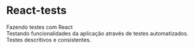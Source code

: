 # React-tests<br>
Fazendo testes com React<br>
Testando funcionalidades da aplicação através de testes automatizados.<br>
Testes descritivos e consistentes.
